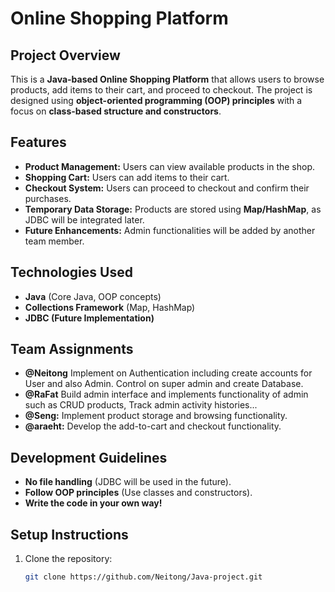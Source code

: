 
# Online Shopping Platform

## Project Overview
This is a **Java-based Online Shopping Platform** that allows users to browse products, add items to their cart, and proceed to checkout. The project is designed using **object-oriented programming (OOP) principles** with a focus on **class-based structure and constructors**.

## Features
- **Product Management:** Users can view available products in the shop.
- **Shopping Cart:** Users can add items to their cart.
- **Checkout System:** Users can proceed to checkout and confirm their purchases.
- **Temporary Data Storage:** Products are stored using **Map/HashMap**, as JDBC will be integrated later.
- **Future Enhancements:** Admin functionalities will be added by another team member.

## Technologies Used
- **Java** (Core Java, OOP concepts)
- **Collections Framework** (Map, HashMap)
- **JDBC (Future Implementation)**

## Team Assignments
- **@Neitong** Implement on Authentication including create accounts for User and also Admin. Control on super admin and create Database.
- **@RaFat** Build admin interface and implements functionality of admin such as CRUD products, Track admin activity histories... 
- **@Seng:** Implement product storage and browsing functionality.
- **@araeht:** Develop the add-to-cart and checkout functionality.

## Development Guidelines
- **No file handling** (JDBC will be used in the future).
- **Follow OOP principles** (Use classes and constructors).
- **Write the code in your own way!**

## Setup Instructions
1. Clone the repository:
   ```sh
   git clone https://github.com/Neitong/Java-project.git
